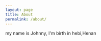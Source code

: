 ```yaml
---
layout: page
title: About
permalink: /about/
---
```


my name is Johnny, I'm birth in hebi,Henan
